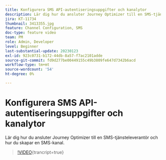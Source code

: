 ```yaml
---
title: Konfigurera SMS API-autentiseringsuppgifter och kanalytor
description: Lär dig hur du ansluter Journey Optimizer till en SMS-tjänsteleverantör och hur du skapar en SMS-kanal.
jira: KT-11734
thumbnail: 3413355.jpg
feature: Channel Configuration, SMS
doc-type: feature video
team: PM
role: Admin, Developer
level: Beginner
last-substantial-update: 20230123
exl-id: 923c0731-b172-44db-8a57-f7ac2101adde
source-git-commit: fd9d277be00449155c49b3809fe647d7342b6acd
workflow-type: tm+mt
source-wordcount: '54'
ht-degree: 0%

---
```


# Konfigurera SMS API-autentiseringsuppgifter och kanalytor

Lär dig hur du ansluter Journey Optimizer till en SMS-tjänsteleverantör och hur du skapar en SMS-kanal.

>[!VIDEO](https://video.tv.adobe.com/v/3413355?quality=12&learn=on){trancript=true}
